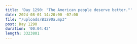 ```yaml
---
title: 'Day 1290: "The American people deserve better."'
date: 2024-08-01 14:20:00 -07:00
file: "/uploads/B1290a.mp3"
post: Day 1290
duration: '00:04:42'
length: 3323801
---
```


